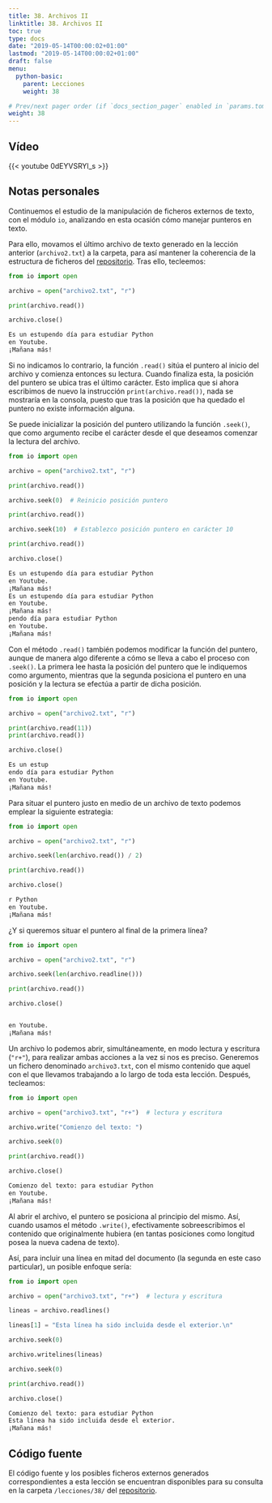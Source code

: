 ```yaml
---
title: 38. Archivos II
linktitle: 38. Archivos II
toc: true
type: docs
date: "2019-05-14T00:00:02+01:00"
lastmod: "2019-05-14T00:00:02+01:00"
draft: false
menu:
  python-basic:
    parent: Lecciones
    weight: 38

# Prev/next pager order (if `docs_section_pager` enabled in `params.toml`)
weight: 38
---
```


## Vídeo

{{< youtube 0dEYVSRYl_s >}}

## Notas personales

Continuemos el estudio de la manipulación de ficheros externos de texto, con el módulo `io`, analizando en esta ocasión cómo manejar punteros en texto.

Para ello, movamos el último archivo de texto generado en la lección anterior (`archivo2.txt`) a la carpeta, para así mantener la coherencia de la estructura de ficheros del [repositorio](https://github.com/ImAlexisSaez/curso-python-desde-0). Tras ello, tecleemos:

```python
from io import open

archivo = open("archivo2.txt", "r")

print(archivo.read())

archivo.close()
```

```bash
Es un estupendo día para estudiar Python
en Youtube.
¡Mañana más!
```

Si no indicamos lo contrario, la función `.read()` sitúa el puntero al inicio del archivo y comienza entonces su lectura. Cuando finaliza esta, la posición del puntero se ubica tras el último carácter. Esto implica que si ahora escribimos de nuevo la instrucción `print(archivo.read())`, nada se mostraría en la consola, puesto que tras la posición que ha quedado el puntero no existe información alguna.

Se puede inicializar la posición del puntero utilizando la función `.seek()`, que como argumento recibe el carácter desde el que deseamos comenzar la lectura del archivo.

```python
from io import open

archivo = open("archivo2.txt", "r")

print(archivo.read())

archivo.seek(0)  # Reinicio posición puntero

print(archivo.read())

archivo.seek(10)  # Establezco posición puntero en carácter 10

print(archivo.read())

archivo.close()
```

```bash
Es un estupendo día para estudiar Python
en Youtube.
¡Mañana más!
Es un estupendo día para estudiar Python
en Youtube.
¡Mañana más!
pendo día para estudiar Python
en Youtube.
¡Mañana más!
```

Con el método `.read()` también podemos modificar la función del puntero, aunque de manera algo diferente a cómo se lleva a cabo el proceso con `.seek()`. La primera lee hasta la posición del puntero que le indiquemos como argumento, mientras que la segunda posiciona el puntero en una posición y la lectura se efectúa a partir de dicha posición.

```python
from io import open

archivo = open("archivo2.txt", "r")

print(archivo.read(11))
print(archivo.read())

archivo.close()
```

```bash
Es un estup
endo día para estudiar Python
en Youtube.
¡Mañana más!
```

Para situar el puntero justo en medio de un archivo de texto podemos emplear la siguiente estrategia:

```python
from io import open

archivo = open("archivo2.txt", "r")

archivo.seek(len(archivo.read()) / 2)

print(archivo.read())

archivo.close()
```

```bash
r Python
en Youtube.
¡Mañana más!
```

¿Y si queremos situar el puntero al final de la primera línea?

```python
from io import open

archivo = open("archivo2.txt", "r")

archivo.seek(len(archivo.readline()))

print(archivo.read())

archivo.close()
```

```bash

en Youtube.
¡Mañana más!
```

Un archivo lo podemos abrir, simultáneamente, en modo lectura y escritura (`"r+"`), para realizar ambas acciones a la vez si nos es preciso. Generemos un fichero denominado `archivo3.txt`, con el mismo contenido que aquel con el que llevamos trabajando a lo largo de toda esta lección. Después, tecleamos:

```python
from io import open

archivo = open("archivo3.txt", "r+")  # lectura y escritura

archivo.write("Comienzo del texto: ")

archivo.seek(0)

print(archivo.read())

archivo.close()
```

```bash
Comienzo del texto: para estudiar Python
en Youtube.
¡Mañana más!
```

Al abrir el archivo, el puntero se posiciona al principio del mismo. Así, cuando usamos el método `.write()`, efectivamente sobreescribimos el contenido que originalmente hubiera (en tantas posiciones como longitud posea la nueva cadena de texto).

Así, para incluir una línea en mitad del documento (la segunda en este caso particular), un posible enfoque sería:

```python
from io import open

archivo = open("archivo3.txt", "r+")  # lectura y escritura

lineas = archivo.readlines()

lineas[1] = "Esta línea ha sido incluida desde el exterior.\n"

archivo.seek(0)

archivo.writelines(lineas)

archivo.seek(0)

print(archivo.read())

archivo.close()
```

```bash
Comienzo del texto: para estudiar Python
Esta línea ha sido incluida desde el exterior.
¡Mañana más!
```

## Código fuente

El código fuente y los posibles ficheros externos generados correspondientes a esta lección se encuentran disponibles para su consulta en la carpeta `/lecciones/38/` del [repositorio](https://github.com/ImAlexisSaez/curso-python-desde-0).




